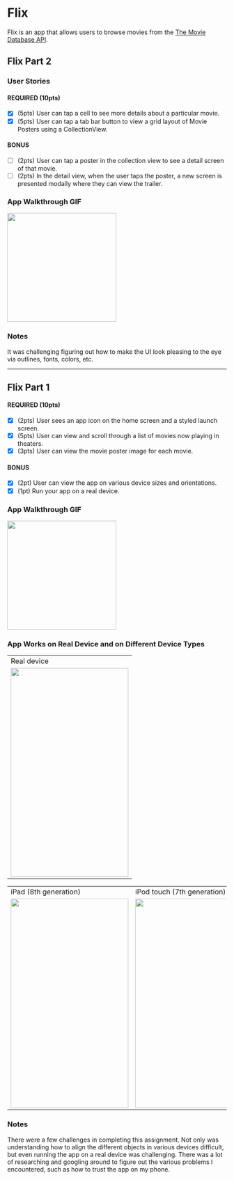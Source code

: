 # Flix

Flix is an app that allows users to browse movies from the [The Movie Database API](http://docs.themoviedb.apiary.io/#).

## Flix Part 2

### User Stories

#### REQUIRED (10pts)
- [X] (5pts) User can tap a cell to see more details about a particular movie.
- [X] (5pts) User can tap a tab bar button to view a grid layout of Movie Posters using a CollectionView.

#### BONUS
- [ ] (2pts) User can tap a poster in the collection view to see a detail screen of that movie.
- [ ] (2pts) In the detail view, when the user taps the poster, a new screen is presented modally where they can view the trailer.

### App Walkthrough GIF

<img src="http://g.recordit.co/hWr2r9R6So.gif" width=250><br>

### Notes
It was challenging figuring out how to make the UI look pleasing to the eye via outlines, fonts, colors, etc.

---

## Flix Part 1

#### REQUIRED (10pts)
- [x] (2pts) User sees an app icon on the home screen and a styled launch screen.
- [x] (5pts) User can view and scroll through a list of movies now playing in theaters.
- [x] (3pts) User can view the movie poster image for each movie.

#### BONUS
- [x] (2pt) User can view the app on various device sizes and orientations.
- [x] (1pt) Run your app on a real device.

### App Walkthrough GIF

<img src="http://g.recordit.co/IGvfF37UL5.gif" width=250><br>

### App Works on Real Device and on Different Device Types

<table>
  <tr>
    <td>Real device</td>
    </tr>
  <tr>
    <td><img src="http://g.recordit.co/RJs5TOJB1J.gif" width=270 height=480></td>
</tr>
 </table>

<table>
  <tr>
    <td>iPad (8th generation)</td>
     <td>iPod touch (7th generation)</td>
     <td>iPhone SE (2nd generation)</td>
  </tr>
  <tr>
    <td><img src="http://g.recordit.co/RkavEdqjfP.gif" width=270 height=480></td>
    <td><img src="http://g.recordit.co/mbWUpzzZoE.gif" width=270 height=480></td>
    <td><img src="http://g.recordit.co/yqD2iQEktO.gif" width=270 height=480></td>
  </tr>
 </table>
 
### Notes
There were a few challenges in completing this assignment. Not only was understanding how to align the different objects in various devices difficult, but even running the app on a real device was challenging. There was a lot of researching and googling around to figure out the various problems I encountered, such as how to trust the app on my phone. 
